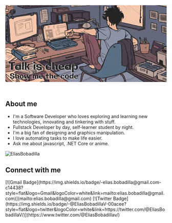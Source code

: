 <header align="center">
    <img align="center" src="./assets/header.jpg" alt="header">
</header>
<section>
    <h2>About me</h2>
    <ul>
        <li>
            I'm a Software Developer who loves exploring and learning new technologies, innovating and tinkering with stuff.
        </li>
        <li>
            Fullstack Developer by day, self-learner student by night.
        </li>
        <li>
            I'm a big fan of designing and graphics manipulation.
        </li>
        <li>
            I love automating tasks to make life easier.
        </li>
        <li>
            Ask me about javascript, .NET Core or anime.
        </li>
    </ul>
    <div>
        <img align="center"
        src="https://github-readme-stats.vercel.app/api/top-langs?username=eliasbobadilla&show_icons=true&locale=en&layout=compact"
        alt="EliasBobadilla" />
    </div>
</section>
    
<footer>
    <h2>Connect with me</h2>
    [![Gmail Badge](https://img.shields.io/badge/-elias.bobadilla@gmail.com-c14438?style=flat&logo=Gmail&logoColor=white&link=mailto:elias.bobadilla@gmail.com)](mailto:elias.bobadilla@gmail.com) 
[![Twitter Badge](https://img.shields.io/badge/-@EliasBobadillaV-00acee?style=flat&logo=twitter&logoColor=white&link=https://twitter.com/@EliasBobadillaV/)](https://www.twitter.com/@EliasBobadillav/) 
</footer>
